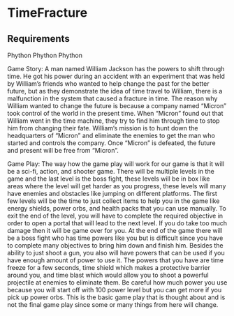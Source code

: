 # TimeFracture

<h2>Requirements</h2>
<a herf="https://www.python.org/downloads/">Phython</a>
<a herf="https://www.lfd.uci.edu/~gohlke/pythonlibs/#pygame">Phython</a>
<a herf="https://www.youtube.com/watch?v=_GikMdhAhv0">Phython</a>
<p>
  Game Story:
  A man named William Jackson has the powers to shift through time. He got his power during an accident with an experiment that was held by William’s friends who wanted to help change the past for the better future, but as they demonstrate the idea of time travel to William, there is a malfunction in the system that caused a fracture in time. The reason why William wanted to change the future is because a company named “Micron” took control of the world in the present time. When “Micron” found out that William went in the time machine, they try to find him through time to stop him from changing their fate. William’s mission is to hunt down the headquarters of “Micron” and eliminate the enemies to get the man who started and controls the company. Once “Micron” is defeated, the future and present will be free from “Micron”.
</p>
<p>
  Game Play:
  The way how the game play will work for our game is that it will be a sci-fi, action, and shooter game. There will be multiple levels in the game and the last level is the boss fight, these levels will be in box like areas where the level will get harder as you progress, these levels will many have enemies and obstacles like jumping on different platforms. The first few levels will be the time to just collect items to help you in the game like energy shields, power orbs, and health packs that you can use manually. To exit the end of the level, you will have to complete the required objective in order to open a portal that will lead to the next level. If you do take too much damage then it will be game over for you. At the end of the game there will be a boss fight who has time powers like you but is difficult since you have to complete many objectives to bring him down and finish him. Besides the ability to just shoot a gun, you also will have powers that can be used if you have enough amount of power to use it. The powers that you have are time freeze for a few seconds, time shield which makes a protective barrier around you, and time blast which would allow you to shoot a powerful projectile at enemies to eliminate them. Be careful how much power you use because you will start off with 100 power level but you can get more if you pick up power orbs. This is the basic game play that is thought about and is not the final game play since some or many things from here will change.
</p>
<img scr="https://github.com/klew3509/TimeFracture/blob/master/gamescreenshot.png">
<img scr="https://github.com/klew3509/TimeFracture/blob/master/gamescreenshot1.png">
<img scr="https://github.com/klew3509/TimeFracture/blob/master/gamescreenshot2.png">
<img scr="https://github.com/klew3509/TimeFracture/blob/master/gamescreenshot3.png">
<img scr="https://github.com/klew3509/TimeFracture/blob/master/gamescreenshot4.png">
